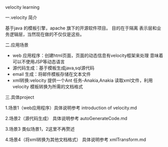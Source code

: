 velocity learning

一.velocity 简介

基于java 的模板引擎，apache 旗下的开源软件项目。
目的在于隔离 表示层和业务逻辑层，当然现在做的不仅仅是这些。

二.应用场景

- web 应用程序：创建html页面，页面的动态信息有velocity框架来处理
意味着可以不使用JSP等动态语言
- 源代码生成：基于模板生成java,sql源代码
- email 生成：将邮件模板存储在文本文件
- xml转换:velocity 提供一个Ant 任务-Anakia,Anakia 读取xml文件，利用velocity 模板转换为所需的文档格式


三.具体project

1.场景1（web应用程序）具体说明参考 introduction of velocity.md

2.场景2（源代码生成） 具体说明参考 autoGenerateCode.md

3.场景3 类似场景1，2这里不再赘述

4.场景4（将xml转换为其他文档格式） 具体说明参考 xmlTransform.md